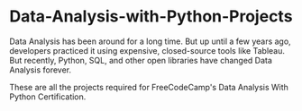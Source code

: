 # Data-Analysis-with-Python-Projects
Data Analysis has been around for a long time. But up until a few years ago, developers practiced it using expensive, closed-source tools like Tableau. But recently, Python, SQL, and other open libraries have changed Data Analysis forever.

These are all the projects required for FreeCodeCamp's Data Analysis With Python Certification.